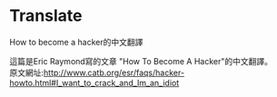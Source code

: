 Translate
=========

How to become a hacker的中文翻譯

這篇是Eric Raymond寫的文章 "How To Become A Hacker"的中文翻譯。
<br>原文網址:http://www.catb.org/esr/faqs/hacker-howto.html#I_want_to_crack_and_Im_an_idiot
